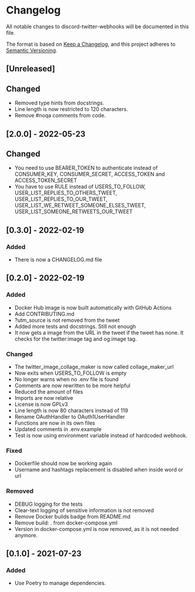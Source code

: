 # Changelog

All notable changes to discord-twitter-webhooks will be documented in this file.

The format is based on [Keep a Changelog](https://keepachangelog.com/en/1.0.0/),
and this project adheres to [Semantic Versioning](https://semver.org/spec/v2.0.0.html).

## [Unreleased]

## Changed

- Removed type hints from docstrings.
- Line length is now restricted to 120 characters.
- Remove #noqa comments from code.

## [2.0.0] - 2022-05-23

## Changed

- You need to use BEARER_TOKEN to authenticate instead of CONSUMER_KEY,
  CONSUMER_SECRET, ACCESS_TOKEN and ACCESS_TOKEN_SECRET
- You have to use RULE instead of USERS_TO_FOLLOW,
  USER_LIST_REPLIES_TO_OTHERS_TWEET, USER_LIST_REPLIES_TO_OUR_TWEET,
  USER_LIST_WE_RETWEET_SOMEONE_ELSES_TWEET, USER_LIST_SOMEONE_RETWEETS_OUR_TWEET

## [0.3.0] - 2022-02-19

### Added

- There is now a CHANGELOG.md file

## [0.2.0] - 2022-02-19

### Added

- Docker Hub image is now built automatically with GitHub Actions
- Add CONTRIBUTING.md
- ?utm_source is not removed from the tweet
- Added more tests and docstrings. Still not enough
- It now gets a image from the URL in the tweet if the tweet has none. It checks for the twitter:image tag and og:image
  tag.

### Changed

- The twitter_image_collage_maker is now called collage_maker_url
- Now exits when USERS_TO_FOLLOW is empty
- No longer warns when no .env file is found
- Comments are now rewritten to be more helpful
- Reduced the amount of files
- Imports are now relative
- License is now GPLv3
- Line length is now 80 characters instead of 119
- Rename OAuthHandler to OAuth1UserHandler
- Functions are now in its own files
- Updated comments in .env.example
- Test is now using environment variable instead of hardcoded webhook.

### Fixed

- Dockerfile should now be working again
- Username and hashtags replacement is disabled when inside word or url

### Removed

- DEBUG logging for the tests
- Clear-text logging of sensitive information is not removed
- Remove Docker builds badge from README.md
- Remove build: . from docker-compose.yml
- Version in docker-compose.yml is now removed, as it is not needed anymore.

## [0.1.0] - 2021-07-23

### Added

- Use Poetry to manage dependencies.
